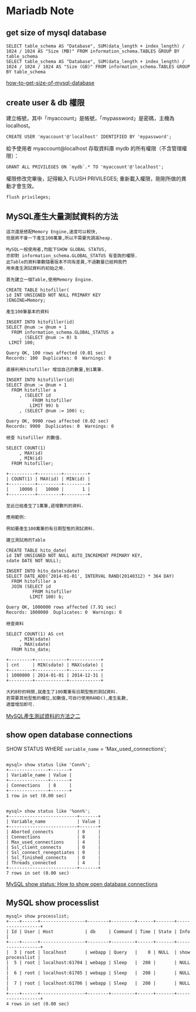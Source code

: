 Mariadb Note
=======

get size of mysql database
----------

```
SELECT table_schema AS "Database", SUM(data_length + index_length) / 1024 / 1024 AS "Size (MB)" FROM information_schema.TABLES GROUP BY table_schema
SELECT table_schema AS "Database", SUM(data_length + index_length) / 1024 / 1024 / 1024 AS "Size (GB)" FROM information_schema.TABLES GROUP BY table_schema

```

[how-to-get-size-of-mysql-database](https://stackoverflow.com/questions/1733507/how-to-get-size-of-mysql-database)

create user & db 權限
----------

建立帳號，其中「myaccount」是帳號，「mypassword」是密碼，主機為 localhost。

```
CREATE USER 'myaccount'@'localhost' IDENTIFIED BY 'mypassword';

```

給予使用者 myaccount@localhost 存取資料庫 mydb 的所有權限（不含管理權限）：

```
GRANT ALL PRIVILEGES ON `mydb`.* TO 'myaccount'@'localhost';

```

權限修改完畢後，記得輸入 FLUSH PRIVILEGES; 重新載入權限，剛剛所做的異動才會生效。

```
flush privileges;

```


MySQL產生大量測試資料的方法
----------

```
這次還是搭配Memory Engine,速度可以較快,
但是將不會一下產生100萬筆,所以不需要先調高heap.

MySQL一般使用者,均能下SHOW GLOBAL STATUS,
亦即對 information_schema.GLOBAL_STATUS 有查詢的權限.
此Table的資料筆數隨著版本不同有差異,不過數量已經夠我們
用來產生測試資料的初始之用.

首先建立一個Table,使用Memory Engine.

CREATE TABLE hitofiller(
id INT UNSIGNED NOT NULL PRIMARY KEY
)ENGINE=Memory;

產生100筆基本的資料

INSERT INTO hitofiller(id)
SELECT @num := @num + 1
  FROM information_schema.GLOBAL_STATUS a
     , (SELECT @num := 0) b
 LIMIT 100;

Query OK, 100 rows affected (0.01 sec)
Records: 100  Duplicates: 0  Warnings: 0

直接利用hitofiller 增加自己的數量,到1萬筆.

INSERT INTO hitofiller(id)
SELECT @num := @num + 1
  FROM hitofiller a
     , (SELECT id
          FROM hitofiller
         LIMIT 99) b
     , (SELECT @num := 100) c;

Query OK, 9900 rows affected (0.02 sec)
Records: 9900  Duplicates: 0  Warnings: 0

檢查 hitofiller 的數值.

SELECT COUNT(1)
     , MAX(id)
     , MIN(id)
  FROM hitofiller;

+----------+---------+---------+
| COUNT(1) | MAX(id) | MIN(id) |
+----------+---------+---------+
|    10000 |   10000 |       1 |
+----------+---------+---------+

至此已經產生了1萬筆,遞增數列的資料.

應用範例:

例如要產生100萬筆的有日期型態的測試資料.

建立測試用的Table

CREATE TABLE hito_date(
id INT UNSIGNED NOT NULL AUTO_INCREMENT PRIMARY KEY,
sdate DATE NOT NULL);

INSERT INTO hito_date(sdate)
SELECT DATE_ADD('2014-01-01', INTERVAL RAND(20140312) * 364 DAY)
  FROM hitofiller a
  JOIN (SELECT id 
          FROM hitofiller 
         LIMIT 100) b;

Query OK, 1000000 rows affected (7.91 sec)
Records: 1000000  Duplicates: 0  Warnings: 0

檢查資料

SELECT COUNT(1) AS cnt
     , MIN(sdate)
     , MAX(sdate)
  FROM hito_date;

+---------+------------+------------+
| cnt     | MIN(sdate) | MAX(sdate) |
+---------+------------+------------+
| 1000000 | 2014-01-01 | 2014-12-31 |
+---------+------------+------------+

大約8秒的時間,就產生了100萬筆有日期型態的測試資料.
若需要其他型態的欄位,如數值,可自行使用RAND(),產生亂數,
適當增加即可.

```

[MySQL產生測試資料的方法之二](https://ithelp.ithome.com.tw/articles/10147387?sc=pt)


show open database connections
----------

SHOW STATUS WHERE `variable_name` = 'Max_used_connections';

```

mysql> show status like 'Conn%';
+---------------+-------+
| Variable_name | Value |
+---------------+-------+
| Connections   | 8     | 
+---------------+-------+
1 row in set (0.00 sec)


mysql> show status like '%onn%';
+--------------------------+-------+
| Variable_name            | Value |
+--------------------------+-------+
| Aborted_connects         | 0     | 
| Connections              | 8     | 
| Max_used_connections     | 4     | 
| Ssl_client_connects      | 0     | 
| Ssl_connect_renegotiates | 0     | 
| Ssl_finished_connects    | 0     | 
| Threads_connected        | 4     | 
+--------------------------+-------+
7 rows in set (0.00 sec)

```

[MySQL show status: How to show open database connections](https://alvinalexander.com/blog/post/mysql/how-show-open-database-connections-mysql)


MySQL show processlist
----------

```
mysql> show processlist;
+----+------+-----------------+--------+---------+------+-------+------------------+
| Id | User | Host            | db     | Command | Time | State | Info             |
+----+------+-----------------+--------+---------+------+-------+------------------+
|  3 | root | localhost       | webapp | Query   |    0 | NULL  | show processlist | 
|  5 | root | localhost:61704 | webapp | Sleep   |  208 |       | NULL             | 
|  6 | root | localhost:61705 | webapp | Sleep   |  208 |       | NULL             | 
|  7 | root | localhost:61706 | webapp | Sleep   |  208 |       | NULL             | 
+----+------+-----------------+--------+---------+------+-------+------------------+
4 rows in set (0.00 sec)

```

